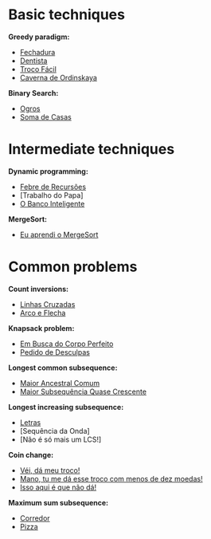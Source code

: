 # Basic techniques
**Greedy paradigm:**
- [Fechadura](https://github.com/3Strela/Competitive_Programing/blob/master/Studies/NepsAcademy/AnyEx/Fechadura.cpp)
- [Dentista](https://github.com/3Strela/Competitive_Programing/blob/master/Studies/NepsAcademy/AnyEx/Dentista.cpp)
- [Troco Fácil](https://github.com/3Strela/Competitive_Programing/blob/master/Studies/NepsAcademy/AnyEx/TrocoFacil.cpp)
- [Caverna de Ordinskaya](https://github.com/3Strela/Competitive_Programing/blob/master/Studies/NepsAcademy/AnyEx/CavernaOrdinskaya.cpp)

**Binary Search:**
- [Ogros](https://github.com/3Strela/Competitive_Programing/blob/master/Studies/NepsAcademy/AnyEx/Ogros.cpp)
- [Soma de Casas](https://github.com/3Strela/Competitive_Programing/blob/master/Studies/NepsAcademy/AnyEx/SomaCasas.cpp)

# Intermediate techniques
**Dynamic programming:**
- [Febre de Recursões](https://github.com/3Strela/Competitive_Programing/blob/master/Studies/NepsAcademy/AnyEx/FebreRecursoes.cpp)
- [Trabalho do Papa]
- [O Banco Inteligente](https://github.com/3Strela/Competitive_Programing/blob/master/Studies/NepsAcademy/AnyEx/BancoInteligente.cpp)

**MergeSort:**
- [Eu aprendi o MergeSort](https://github.com/3Strela/Competitive_Programing/blob/master/Studies/NepsAcademy/AnyEx/MergeSort.cpp)

# Common problems
**Count inversions:**
- [Linhas Cruzadas](https://github.com/3Strela/Competitive_Programing/blob/master/Studies/NepsAcademy/AnyEx/LinhasCruzadas.cpp)
- [Arco e Flecha](https://github.com/3Strela/Competitive_Programing/blob/master/Studies/NepsAcademy/AnyEx/ArcoFlecha.cpp)

**Knapsack problem:**
- [Em Busca do Corpo Perfeito](https://github.com/3Strela/Competitive_Programing/blob/master/Studies/NepsAcademy/AnyEx/CorpoPerfeito.cpp)
- [Pedido de Desculpas](https://github.com/3Strela/Competitive_Programing/blob/master/Studies/NepsAcademy/AnyEx/PedidoDesculpas.cpp)

**Longest common subsequence:**
- [Maior Ancestral Comum](https://github.com/3Strela/Competitive_Programing/blob/master/Studies/NepsAcademy/AnyEx/AncestralComum.cpp)
- [Maior Subsequência Quase Crescente](https://github.com/3Strela/Competitive_Programing/blob/master/Studies/NepsAcademy/AnyEx/QuaseCrescente.cpp)

**Longest increasing subsequence:**
- [Letras](https://github.com/3Strela/Competitive_Programing/blob/master/Studies/NepsAcademy/AnyEx/Letras.cpp)
- [Sequência da Onda]
- [Não é só mais um LCS!]

**Coin change:**
- [Véi, dá meu troco!](https://github.com/3Strela/Competitive_Programing/blob/master/Studies/NepsAcademy/AnyEx/MeuTroco.cpp)
- [Mano, tu me dá esse troco com menos de dez moedas!](https://github.com/3Strela/Competitive_Programing/blob/master/Studies/NepsAcademy/AnyEx/10moedas.cpp)
- [Isso aqui é que não dá!](https://github.com/3Strela/Competitive_Programing/blob/master/Studies/NepsAcademy/AnyEx/IssoNaoDa.cpp)

**Maximum sum subsequence:**
- [Corredor](https://github.com/3Strela/Competitive_Programing/blob/master/Studies/NepsAcademy/AnyEx/Corredor.cpp)
- [Pizza](https://github.com/3Strela/Competitive_Programing/blob/master/Studies/NepsAcademy/AnyEx/Pizza.cpp)